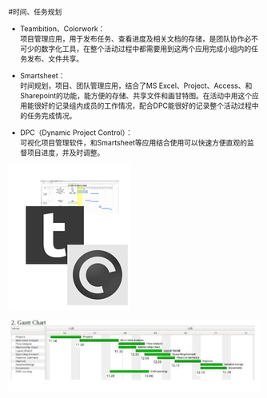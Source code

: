 #时间、任务规划

* Teambition、Colorwork：  
项目管理应用，用于发布任务、查看进度及相关文档的存储，是团队协作必不可少的数字化工具，在整个活动过程中都需要用到这两个应用完成小组内的任务发布、文件共享。

* Smartsheet：  
时间规划，项目、团队管理应用，结合了MS Excel、Project、Access、和Sharepoint的功能，能方便的存储、共享文件和画甘特图。在活动中用这个应用能很好的记录组内成员的工作情况，配合DPC能很好的记录整个活动过程中的任务完成情况。  
 
* DPC（Dynamic Project Control）：  
可视化项目管理软件，和Smartsheet等应用结合使用可以快速方便直观的监督项目进度，并及时调整。

![0](assets/digitized_tools/time&task_schedule/00.jpg)

![0](assets/digitized_tools/time&task_schedule/01.jpg)

